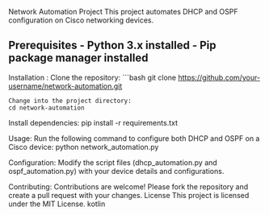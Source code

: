 Network Automation Project This project automates DHCP and OSPF configuration on Cisco networking devices. 

## Prerequisites - Python 3.x installed - Pip package manager installed ## 

Installation :
Clone the repository: ```bash git clone https://github.com/your-username/network-automation.git

	Change into the project directory: 
	cd network-automation	
Install dependencies: pip install -r requirements.txt 

Usage:
Run the following command to configure both DHCP and OSPF on a Cisco device:
python network_automation.py

Configuration:
Modify the script files (dhcp_automation.py and ospf_automation.py) with your device details and configurations.

Contributing:
Contributions are welcome! Please fork the repository and create a pull request with your changes.
License
This project is licensed under the MIT License.
kotlin

